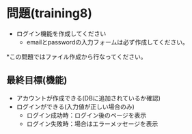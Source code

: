 # 問題(training8)
- ログイン機能を作成してください
  - emailとpasswordの入力フォームは必ず作成してください。


*この問題ではファイル作成から行なってください。


## 最終目標(機能)
- アカウントが作成できる(DBに追加されているか確認)
- ログインができる(入力値が正しい場合のみ)
  - ログイン成功時：ログイン後のページを表示
  - ログイン失敗時：場合はエラーメッセージを表示
  